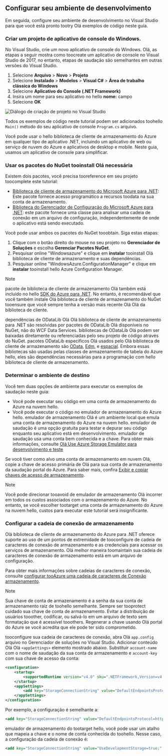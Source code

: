 ## <a name="set-up-your-development-environment"></a>Configurar seu ambiente de desenvolvimento
Em seguida, configure seu ambiente de desenvolvimento no Visual Studio para que você está pronto tootry Olá exemplos de código neste guia.

### <a name="create-a-windows-console-application-project"></a>Criar um projeto de aplicativo de console do Windows.
No Visual Studio, crie um novo aplicativo de console do Windows. Olá, as etapas a seguir mostra como toocreate um aplicativo de console no Visual Studio de 2017, no entanto, etapas de saudação são semelhantes em outras versões do Visual Studio.

1. Selecione **Arquivo** > **Novo** > **Projeto**
2. Selecione **Instalado** > **Modelos** > **Visual C#** > **Área de trabalho clássica do Windows**
3. Selecione **Aplicativo do Console (.NET Framework)**
4. Insira um nome para seu aplicativo no hello **nome:** campo
5. Selecione **OK**

![Diálogo de criação de projeto no Visual Studio](./media/storage-development-environment-include/storage-development-environment-include-1.png)

Todos os exemplos de código neste tutorial podem ser adicionados toohello `Main()` método do seu aplicativo de console `Program.cs` arquivo.

Você pode usar o hello biblioteca de cliente de armazenamento do Azure em qualquer tipo de aplicativo .NET, incluindo um aplicativo de web ou serviço de nuvem do Azure e aplicativos de desktop e mobile. Neste guia, usamos um aplicativo de console para simplificar.

### <a name="use-nuget-tooinstall-hello-required-packages"></a>Usar os pacotes do NuGet tooinstall Olá necessária
Existem dois pacotes, você precisa tooreference em seu projeto toocomplete este tutorial:

* [Biblioteca de cliente de armazenamento do Microsoft Azure para .NET](https://www.nuget.org/packages/WindowsAzure.Storage/): Este pacote fornece acesso programático a recursos toodata na sua conta de armazenamento.
* [Biblioteca do Gerenciador de Configuração do Microsoft Azure para .NET](https://www.nuget.org/packages/Microsoft.WindowsAzure.ConfigurationManager/): este pacote fornece uma classe para analisar uma cadeia de conexão em um arquivo de configuração, independentemente de onde o aplicativo está sendo executado.

Você pode usar ambos os pacotes do NuGet tooobtain. Siga estas etapas:

1. Clique com o botão direito do mouse no seu projeto no **Gerenciador de Soluções** e escolha **Gerenciar Pacotes NuGet**.
2. Pesquisar online "Windowsazure" e clique em **instalar** tooinstall Olá biblioteca de cliente de armazenamento e suas dependências.
3. Pesquisar online "WindowsAzure.ConfigurationManager" e clique em **instalar** tooinstall hello Azure Configuration Manager.

> [!NOTE]
> pacote de biblioteca de cliente de armazenamento Olá também está incluído no hello [SDK do Azure para .NET](https://azure.microsoft.com/downloads/). No entanto, é recomendável que você também instale Olá biblioteca de cliente de armazenamento do NuGet tooensure que você sempre tenha a versão mais recente Olá Olá da biblioteca de cliente.
> 
> dependências de ODataLib Olá Olá biblioteca de cliente de armazenamento para .NET são resolvidas por pacotes de ODataLib Olá disponíveis no NuGet, não do WCF Data Services. bibliotecas de ODataLib Olá podem ser baixadas diretamente ou referenciadas pelo seu projeto de código através do NuGet. pacotes ODataLib específicos Olá usados pelo Olá biblioteca de cliente de armazenamento são [OData](http://nuget.org/packages/Microsoft.Data.OData/), [Edm](http://nuget.org/packages/Microsoft.Data.Edm/), e [espacial](http://nuget.org/packages/System.Spatial/). Embora essas bibliotecas são usadas pelas classes de armazenamento de tabela do Azure hello, eles são dependências necessárias para a programação com hello biblioteca de cliente de armazenamento.
> 
> 

### <a name="determine-your-target-environment"></a>Determinar o ambiente de destino
Você tem duas opções de ambiente para executar os exemplos de saudação neste guia:

* Você pode executar seu código em uma conta de armazenamento do Azure na nuvem hello. 
* Você pode executar o código no emulador de armazenamento do Azure hello. emulador de armazenamento Olá é um ambiente local que emula uma conta de armazenamento do Azure na nuvem hello. emulador de saudação é uma opção gratuita para testar e depurar seu código enquanto seu aplicativo está em desenvolvimento. emulador de saudação usa uma conta bem conhecida e a chave. Para obter mais informações, consulte [Olá Use Azure Storage Emulator para desenvolvimento e teste](../articles/storage/common/storage-use-emulator.md)

Se você tiver como alvo uma conta de armazenamento em nuvem Olá, copie a chave de acesso primária de Olá para sua conta de armazenamento da saudação portal do Azure. Para saber mais, confira [Exibir e copiar chaves de acesso de armazenamento](../articles/storage/common/storage-create-storage-account.md#view-and-copy-storage-access-keys).

> [!NOTE]
> Você pode direcionar tooavoid de emulador de armazenamento Olá incorrer em todos os custos associados com o armazenamento do Azure. No entanto, se você escolher tootarget uma conta de armazenamento do Azure na nuvem hello, custos para executar este tutorial será insignificante.
> 
> 

### <a name="configure-your-storage-connection-string"></a>Configurar a cadeia de conexão de armazenamento
Olá biblioteca de cliente de armazenamento do Azure para .NET oferece suporte ao uso de um pontos de extremidade de tooconfigure de cadeia de caracteres de conexão de armazenamento e as credenciais para acessar os serviços de armazenamento. Olá melhor maneira toomaintain sua cadeia de caracteres de conexão de armazenamento está em um arquivo de configuração. 

Para obter mais informações sobre cadeias de caracteres de conexão, consulte [configurar tooAzure uma cadeia de caracteres de Conexão armazenamento](../articles/storage/common/storage-configure-connection-string.md).

> [!NOTE]
> Sua chave de conta de armazenamento é a senha da sua conta de armazenamento raiz de toohello semelhante. Sempre ser tooprotect cuidado sua chave de conta de armazenamento. Evitar a distribuição de usuários tooother, codificar, ou salvá-lo em um arquivo de texto sem formatação que é acessível tooothers. Regenerar a chave usando Olá portal do Azure se você acredita que ele pode ter sido comprometido.
> 
> 

tooconfigure sua cadeia de caracteres de conexão, abra Olá `app.config` arquivo no Gerenciador de soluções no Visual Studio. Adicionar conteúdo Olá Olá `<appSettings>` elemento mostrado abaixo. Substituir `account-name` com o nome de saudação da sua conta de armazenamento e `account-key` com sua chave de acesso da conta:

```xml
<configuration>
    <startup> 
        <supportedRuntime version="v4.0" sku=".NETFramework,Version=v4.5.2" />
    </startup>
    <appSettings>
        <add key="StorageConnectionString" value="DefaultEndpointsProtocol=https;AccountName=account-name;AccountKey=account-key" />
    </appSettings>
</configuration>
```

Por exemplo, a configuração é semelhante a:

```xml
<add key="StorageConnectionString" value="DefaultEndpointsProtocol=https;AccountName=storagesample;AccountKey=GMuzNHjlB3S9itqZJHHCnRkrokLkcSyW7yK9BRbGp0ENePunLPwBgpxV1Z/pVo9zpem/2xSHXkMqTHHLcx8XRA==" />
```

emulador de armazenamento do tootarget hello, você pode usar um atalho que mapeia a chave e o nome de conta conhecida do toohello. Nesse caso, a configuração da cadeia de conexão é:

```xml
<add key="StorageConnectionString" value="UseDevelopmentStorage=true;" />
```


